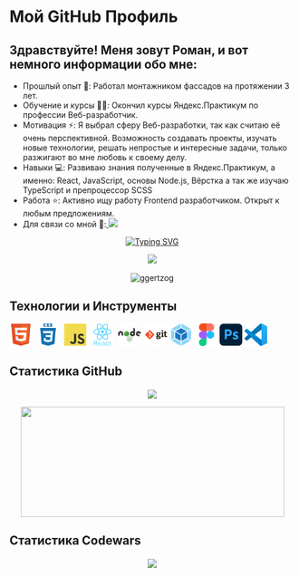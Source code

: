 <h1> Мой GitHub Профиль</h1>

<div>
  <div>
    <h2>Здравствуйте! Меня зовут Роман, и вот немного информации обо мне:</h2>
    <ul>
      <li>Прошлый опыт 💪:<span>  Работал монтажником фассадов на протяжении 3 лет.</span></li>
      <li>Обучение и курсы 👨‍🎓:<span>  Окончил курсы Яндекс.Практикум по профессии Веб-разработчик.</span></li>
      <li>Мотивация ⚡:<span>  Я выбрал сферу Веб-разработки, так как считаю её очень перспективной. Возможность создавать проекты, изучать новые технологии, решать непростые и интересные задачи, только разжигают во мне любовь к своему делу.</span></li>
      <li>Навыки 💻:<span>  Развиваю знания полученные в Яндекс.Практикум, а именно: React, JavaScript, основы Node.js, Вёрстка а так же изучаю TypeScript и препроцессор SCSS</span></li>
      <li>Работа ⭐:<span>  Активно ищу работу Frontend разработчиком. Открыт к любым предложениям.</span></li>
      <li>Для связи со мной 💬:<a href='https://t.me/igretzog'>  <img src='https://img.shields.io/badge/-Telegram-blue?style=flat&logo=Telegram&logoColor=white'></a></li>
    </ul>
  </div>
  <div>
    <p align="center">
      <a href="https://git.io/typing-svg">
        <img src="https://readme-typing-svg.demolab.com?font=Unna&weight=900&size=24&pause=1000&color=lime&center=true&vCenter=true&width=435&lines=Hi+everyone!" alt="Typing SVG" />
      </a>
    </p>
    <p align="center">
      <img src="https://media4.giphy.com/media/vLlpbDafjgHystuJ0a/giphy.gif?cid=ecf05e47ihm9hnp3iy077xnsux8pxtph5qjyd8olai6qfkkh&ep=v1_gifs_related&rid=giphy.gif&ct=s" width="200" />
    </p>
    <p align="center"> <img src="https://komarev.com/ghpvc/?username=ggertzog&label=Profile%20views&color=0e75b6&style=flat" alt="ggertzog" /></p>
  </div>
</div>

<h2>Технологии и Инструменты</h2>
<div>
  <img src="https://github.com/devicons/devicon/blob/master/icons/html5/html5-original.svg" title="HTML5" alt="HTML" width="40" height="40"/>&nbsp;
  <img src="https://github.com/devicons/devicon/blob/master/icons/css3/css3-plain-wordmark.svg"  title="CSS3" alt="CSS" width="40" height="40"/>&nbsp;
  <img src="https://github.com/devicons/devicon/blob/master/icons/javascript/javascript-original.svg" title="JavaScript" alt="JavaScript" width="40" height="40"/>&nbsp;
  <img src="https://github.com/devicons/devicon/blob/master/icons/react/react-original-wordmark.svg" title="React" alt="React" width="40" height="40"/>&nbsp;
  <img src="https://github.com/devicons/devicon/blob/master/icons/nodejs/nodejs-original-wordmark.svg" title="NodeJS" alt="NodeJS" width="40" height="40"/>&nbsp;
  <img src="https://github.com/devicons/devicon/blob/master/icons/git/git-original-wordmark.svg" title="Git" **alt="Git" width="40" height="40"/>
  <img src="https://github.com/devicons/devicon/blob/master/icons/webpack/webpack-original.svg" title="Webpack" alt="Webpack" width="40" height="40" />
  <img src="https://github.com/devicons/devicon/blob/master/icons/figma/figma-original.svg" title="Figma" alt="Figma" width="40" height="40"/>
  <img src="https://github.com/devicons/devicon/blob/master/icons/photoshop/photoshop-original.svg" title="Photoshop" alt="Photoshop" width="40" height="40" />
  <img src="https://github.com/devicons/devicon/blob/master/icons/vscode/vscode-original.svg" title="VSCode" alt="VSCode" width="40" height="40" />
</div>

<h2>Статистика GitHub</h2>
<p align="center">
  <img align="center" width="465" src="https://github-readme-streak-stats.herokuapp.com/?user=ggertzog&theme=dark&hide_border=true"/>
</p>

<p align="center">
  <img align="center" height="195px" width="465" src="https://github-readme-stats.vercel.app/api/top-langs/?username=ggertzog&text_color=FFFFFF&bg_color=000000&title_color=94b4a4&langs_count=15&layout=compact&hide_border=true" />
</p>

<h2>Статистика Codewars</h2>
<p align="center">
  <img align="center" src="https://www.codewars.com/users/ggertzog/badges/large" />
</p>
